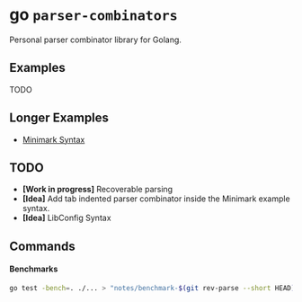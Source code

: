 # go `parser-combinators`

Personal parser combinator library for Golang.

## Examples

TODO

## Longer Examples

- [Minimark Syntax](/examples/minimark)

## TODO

 - **[Work in progress]** Recoverable parsing
 - **[Idea]** Add tab indented parser combinator inside the Minimark example syntax.
 - **[Idea]** LibConfig Syntax

## Commands

#### Benchmarks

```bash
go test -bench=. ./... > "notes/benchmark-$(git rev-parse --short HEAD).txt"
```
	